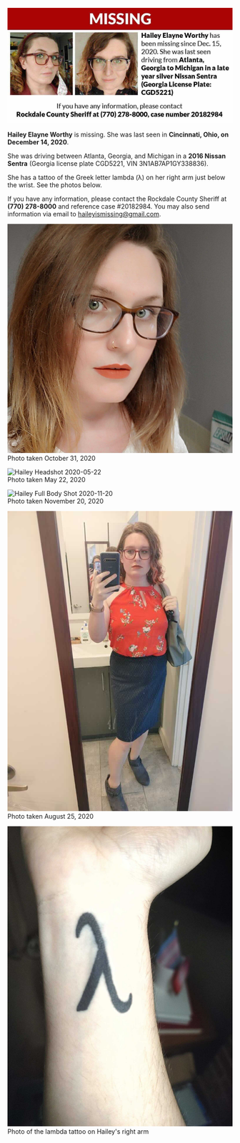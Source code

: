 ![Missing Persons Photo](img/missing.png)

**Hailey Elayne Worthy** is missing. She was last seen in **Cincinnati, Ohio, on December 14, 2020**. 

She was driving between Atlanta, Georgia, and Michigan in a **2016 Nissan Sentra** (Georgia license plate CGD5221, VIN 3N1AB7AP1GY338836).

She has a tattoo of the Greek letter lambda (λ) on her right arm just below the wrist. See the photos below.

If you have any information, please contact the Rockdale County Sheriff at **(770) 278-8000** and reference case #20182984. You may also send information via email to [haileyismissing@gmail.com](mailto:haileyismissing@gmail.com).

![Hailey Headshot 2020-10-31](img/hailey1.jpg)<br />
Photo taken October 31, 2020

![Hailey Headshot 2020-05-22](img/hailey2.png)<br />
Photo taken May 22, 2020

![Hailey Full Body Shot 2020-11-20](img/hailey3.png)<br />
Photo taken November 20, 2020

![Hailey Full Body Shot 2020-08-25](img/hailey4.jpg)<br />
Photo taken August 25, 2020

![Hailey Lambda Tattoo](img/hailey_tattoo.jpg)<br />
Photo of the lambda tattoo on Hailey's right arm

